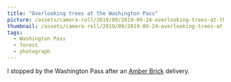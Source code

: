 ```yaml
---
title: "Overlooking trees at the Washington Pass"
picture: /assets/camera-roll/2019/09/2019-09-24-overlooking-trees-at-the-washington-pass/20190924_231034500_iOS.jpg
thumbnail: /assets/camera-roll/2019/09/2019-09-24-overlooking-trees-at-the-washington-pass/20190924_231034500_iOS-thumbnail.jpg
tags:
  - Washington Pass
  - forest
  - photograph
---
```

I stopped by the Washington Pass after an [Amber Brick](/amber-brick/) delivery.